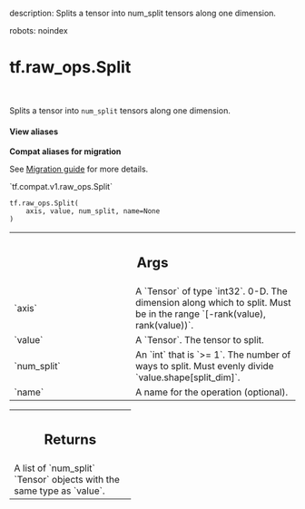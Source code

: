 description: Splits a tensor into num_split tensors along one dimension.

robots: noindex

# tf.raw_ops.Split

<!-- Insert buttons and diff -->

<table class="tfo-notebook-buttons tfo-api nocontent" align="left">

</table>



Splits a tensor into `num_split` tensors along one dimension.

<section class="expandable">
  <h4 class="showalways">View aliases</h4>
  <p>
<b>Compat aliases for migration</b>
<p>See
<a href="https://www.tensorflow.org/guide/migrate">Migration guide</a> for
more details.</p>
<p>`tf.compat.v1.raw_ops.Split`</p>
</p>
</section>

<pre class="devsite-click-to-copy prettyprint lang-py tfo-signature-link">
<code>tf.raw_ops.Split(
    axis, value, num_split, name=None
)
</code></pre>



<!-- Placeholder for "Used in" -->


<!-- Tabular view -->
 <table class="responsive fixed orange">
<colgroup><col width="214px"><col></colgroup>
<tr><th colspan="2"><h2 class="add-link">Args</h2></th></tr>

<tr>
<td>
`axis`
</td>
<td>
A `Tensor` of type `int32`.
0-D.  The dimension along which to split.  Must be in the range
`[-rank(value), rank(value))`.
</td>
</tr><tr>
<td>
`value`
</td>
<td>
A `Tensor`. The tensor to split.
</td>
</tr><tr>
<td>
`num_split`
</td>
<td>
An `int` that is `>= 1`.
The number of ways to split.  Must evenly divide
`value.shape[split_dim]`.
</td>
</tr><tr>
<td>
`name`
</td>
<td>
A name for the operation (optional).
</td>
</tr>
</table>



<!-- Tabular view -->
 <table class="responsive fixed orange">
<colgroup><col width="214px"><col></colgroup>
<tr><th colspan="2"><h2 class="add-link">Returns</h2></th></tr>
<tr class="alt">
<td colspan="2">
A list of `num_split` `Tensor` objects with the same type as `value`.
</td>
</tr>

</table>

